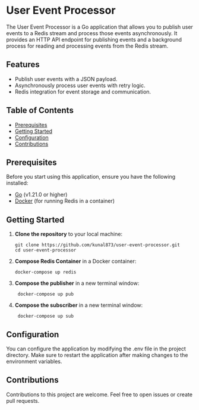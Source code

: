 # User Event Processor

The User Event Processor is a Go application that allows you to publish user events to a Redis stream and process those events asynchronously. It provides an HTTP API endpoint for publishing events and a background process for reading and processing events from the Redis stream.

## Features

- Publish user events with a JSON payload.
- Asynchronously process user events with retry logic.
- Redis integration for event storage and communication.

## Table of Contents

- [Prerequisites](#prerequisites)
- [Getting Started](#getting-started)
- [Configuration](#configuration)
- [Contributions](#contributions)

## Prerequisites

Before you start using this application, ensure you have the following installed:

- [Go](https://golang.org/dl/) (v1.21.0 or higher)
- [Docker](https://www.docker.com/get-started) (for running Redis in a container)

## Getting Started

1. **Clone the repository** to your local machine:

   ```shell
   git clone https://github.com/kunal873/user-event-processor.git
   cd user-event-processor
    ```
2. **Compose Redis Container** in a Docker container:

   ```shell
   docker-compose up redis
   ```
3. **Compose the publisher** in a new terminal window:

   ```shell
    docker-compose up pub
   ```
4. **Compose the subscriber** in a new terminal window:

   ```shell
    docker-compose up sub
   ```
 
## Configuration

You can configure the application by modifying the .env file in the project directory. Make sure to restart the application after making changes to the environment variables.

## Contributions
Contributions to this project are welcome. Feel free to open issues or create pull requests.
